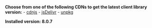 ﻿**Choose from one of the following CDNs to get the latest client library version:**
	- [cdnjs](https://cdnjs.com/libraries/microsoft-signalr)
	- [jsDelivr](https://www.jsdelivr.com/package/npm/@microsoft/signalr)
	- [unpkg](https://unpkg.com/@microsoft/signalr/dist/browser/signalr.js)

**Installed version: 8.0.7**